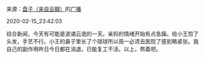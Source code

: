 来源：[盘子（来自豆瓣）](https://www.douban.com/people/zhaoxun69/)的[广播](https://www.douban.com/people/zhaoxun69/status/2813676562/)


2020-02-15_23:42:03


综合新闻，今天有可能是波谲云诡的一天。亲妈的情绪开始有点急躁。给小王剪了头发，手艺不行。小王的鼻子里长了个球球所以周一必须去医院了感到略紧张。我自己的副作用昨日今日都在消退，已能复工干活。以上，熬着吧。
